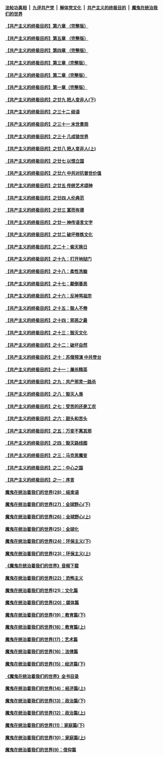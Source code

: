 ####  [法轮功真相](../../../../basic/blob/master/README.md?t=05271231) &nbsp;|&nbsp; [九评共产党](../../../../9ping.md/blob/master/README.md?t=05271231) &nbsp;|&nbsp; [解体党文化](../../../../jtdwh.md/blob/master/README.md?t=05271231)  &nbsp;|&nbsp; [共产主义的终极目的](../../../../gczydzjmd.md/blob/master/README.md?t=05271231) &nbsp;|&nbsp; [魔鬼在统治我们的世界](../../../../mgztzwmdsj.md/blob/master/README.md?t=05271231) 

#### [【共产主义的终极目的】第六章 （完整版）](../pages/nsc422/n11428913.md?t=05271231) 

#### [【共产主义的终极目的】第五章 （完整版）](../pages/nsc422/n11428912.md?t=05271231) 

#### [【共产主义的终极目的】第四章 （完整版）](../pages/nsc422/n11428907.md?t=05271231) 

#### [【共产主义的终极目的】第三章（完整版）](../pages/nsc422/n11428848.md?t=05271231) 

#### [【共产主义的终极目的】第二章（完整版）](../pages/nsc422/n11428831.md?t=05271231) 

#### [【共产主义的终极目的】第一章（完整版）](../pages/nsc422/n11417651.md?t=05271231) 

#### [【共产主义的终极目的】之廿九 把人变非人(下)](../pages/nsc422/n11344140.md?t=05271231) 

#### [【共产主义的终极目的】之三十二 结语](../pages/nsc422/n11360535.md?t=05271231) 

#### [【共产主义的终极目的】之三十一 末世景观](../pages/nsc422/n11351129.md?t=05271231) 

#### [【共产主义的终极目的】之三十 几成狼世界](../pages/nsc422/n11348280.md?t=05271231) 

#### [【共产主义的终极目的】之廿八 把人变非人(上)](../pages/nsc422/n11340492.md?t=05271231) 

#### [【共产主义的终极目的】之廿七 以恨立国](../pages/nsc422/n11336944.md?t=05271231) 

#### [【共产主义的终极目的】之廿六 中共对抗普世价值](../pages/nsc422/n11324785.md?t=05271231) 

#### [【共产主义的终极目的】之廿五 传统艺术颂神](../pages/nsc422/n11296396.md?t=05271231) 

#### [【共产主义的终极目的】之廿四 人伦典范](../pages/nsc422/n11296397.md?t=05271231) 

#### [【共产主义的终极目的】之廿三 富而有德](../pages/nsc422/n11283598.md?t=05271231) 

#### [【共产主义的终极目的】之廿一 神传语言文字](../pages/nsc422/n11263265.md?t=05271231) 

#### [【共产主义的终极目的】之廿二 破坏修炼文化](../pages/nsc422/n11245728.md?t=05271231) 

#### [【共产主义的终极目的】之二十：偷天换日](../pages/nsc422/n11238846.md?t=05271231) 

#### [【共产主义的终极目的】之十九：打开地狱门](../pages/nsc422/n11206376.md?t=05271231) 

#### [【共产主义的终极目的】之十八：柔性洗脑](../pages/nsc422/n11199994.md?t=05271231) 

#### [【共产主义的终极目的】之十七：颠倒善恶](../pages/nsc422/n11179782.md?t=05271231) 

#### [【共产主义的终极目的】之十六：反神骂祖宗](../pages/nsc422/n11166798.md?t=05271231) 

#### [【共产主义的终极目的】之十五：毁人不倦](../pages/nsc422/n11166792.md?t=05271231) 

#### [【共产主义的终极目的】之十四：邪恶之最](../pages/nsc422/n11150249.md?t=05271231) 

#### [【共产主义的终极目的】之十三：毁灭文化](../pages/nsc422/n11135227.md?t=05271231) 

#### [【共产主义的终极目的】之十二：破坏自然](../pages/nsc422/n11135214.md?t=05271231) 

#### [【共产主义的终极目的】之十：苏俄预演 中共登台](../pages/nsc422/n11118424.md?t=05271231) 

#### [【共产主义的终极目的】之十一：屠杀精英](../pages/nsc422/n11118442.md?t=05271231) 

#### [【共产主义的终极目的】之九：共产邪灵一路杀](../pages/nsc422/n11114139.md?t=05271231) 

#### [【共产主义的终极目的】之八：毁灭人类](../pages/nsc422/n11108503.md?t=05271231) 

#### [【共产主义的终极目的】之七：受苦的还是工农](../pages/nsc422/n11101809.md?t=05271231) 

#### [【共产主义的终极目的】之六：甜头和苦头](../pages/nsc422/n11096971.md?t=05271231) 

#### [【共产主义的终极目的】之五：万变不离其邪](../pages/nsc422/n11091285.md?t=05271231) 

#### [【共产主义的终极目的】之四：毁灭路线图](../pages/nsc422/n11086284.md?t=05271231) 

#### [【共产主义的终极目的】之三：马克思魔变](../pages/nsc422/n11061941.md?t=05271231) 

#### [【共产主义的终极目的】之二：中心之国](../pages/nsc422/n11047728.md?t=05271231) 

#### [【共产主义的终极目的】之一：序言](../pages/nsc422/n11086077.md?t=05271231) 

#### [魔鬼在统治着我们的世界(28)：结束语](../pages/nsc422/n10936246.md?t=05271231) 

#### [魔鬼在统治着我们的世界(27)：全球野心(下)](../pages/nsc422/n10928319.md?t=05271231) 

#### [魔鬼在统治着我们的世界(26)：全球野心(上)](../pages/nsc422/n10900318.md?t=05271231) 

#### [魔鬼在统治着我们的世界(25)：全球化](../pages/nsc422/n10788205.md?t=05271231) 

#### [魔鬼在统治着我们的世界(24)：环保主义(下)](../pages/nsc422/n10695307.md?t=05271231) 

#### [魔鬼在统治着我们的世界(23)：环保主义(上)](../pages/nsc422/n10688613.md?t=05271231) 

#### [《魔鬼在统治着我们的世界》音频下载](../pages/nsc422/n10635553.md?t=05271231) 

#### [魔鬼在统治着我们的世界(22)：恐怖主义](../pages/nsc422/n10614727.md?t=05271231) 

#### [魔鬼在统治着我们的世界(21)：文化篇](../pages/nsc422/n10597706.md?t=05271231) 

#### [魔鬼在统治着我们的世界(20)：媒体篇](../pages/nsc422/n10586579.md?t=05271231) 

#### [魔鬼在统治着我们的世界(19)：教育篇(下)](../pages/nsc422/n10564808.md?t=05271231) 

#### [魔鬼在统治着我们的世界(18)：教育篇(上)](../pages/nsc422/n10526970.md?t=05271231) 

#### [魔鬼在统治着我们的世界(17)：艺术篇](../pages/nsc422/n10499093.md?t=05271231) 

#### [魔鬼在统治着我们的世界(16)：法律篇](../pages/nsc422/n10485969.md?t=05271231) 

#### [魔鬼在统治着我们的世界(15)：经济篇(下)](../pages/nsc422/n10469975.md?t=05271231) 

#### [《魔鬼在统治着我们的世界》全书目录](../pages/nsc422/n10464261.md?t=05271231) 

#### [魔鬼在统治着我们的世界(14)：经济篇(上)](../pages/nsc422/n10457370.md?t=05271231) 

#### [魔鬼在统治着我们的世界(13)：政治篇(下)](../pages/nsc422/n10448270.md?t=05271231) 

#### [魔鬼在统治着我们的世界(12)：政治篇(上)](../pages/nsc422/n10444576.md?t=05271231) 

#### [魔鬼在统治着我们的世界(11)：家庭篇(下)](../pages/nsc422/n10440961.md?t=05271231) 

#### [魔鬼在统治着我们的世界(10)：家庭篇(上)](../pages/nsc422/n10435448.md?t=05271231) 

#### [魔鬼在统治着我们的世界(9)：信仰篇](../pages/nsc422/n10432159.md?t=05271231) 

